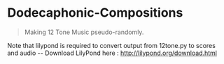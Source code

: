 # Dodecaphonic-Compositions
> Making 12 Tone Music pseudo-randomly.

Note that lilypond is required to convert output from 12tone.py to scores and audio
-- Download LilyPond here : http://lilypond.org/download.html